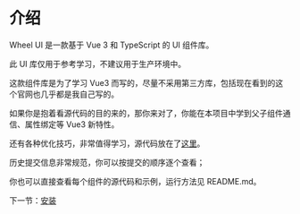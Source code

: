 # 介绍

Wheel UI 是一款基于 Vue 3 和 TypeScript 的 UI 组件库。

此 UI 库仅用于参考学习，不建议用于生产环境中。

这款组件库是为了学习 Vue3 而写的，尽量不采用第三方库，包括现在看到的这个官网也几乎都是我自己写的。

如果你是抱着看源代码的目的来的，那你来对了，你能在本项目中学到父子组件通信、属性绑定等 Vue3 新特性。

还有各种优化技巧，非常值得学习，源代码放在了[这里](https://github.com/Drwna/v3-wheel-ui)。

历史提交信息非常规范，你可以按提交的顺序逐个查看；

你也可以直接查看每个组件的源代码和示例，运行方法见 README.md。


下一节：[安装](#/doc/install)
